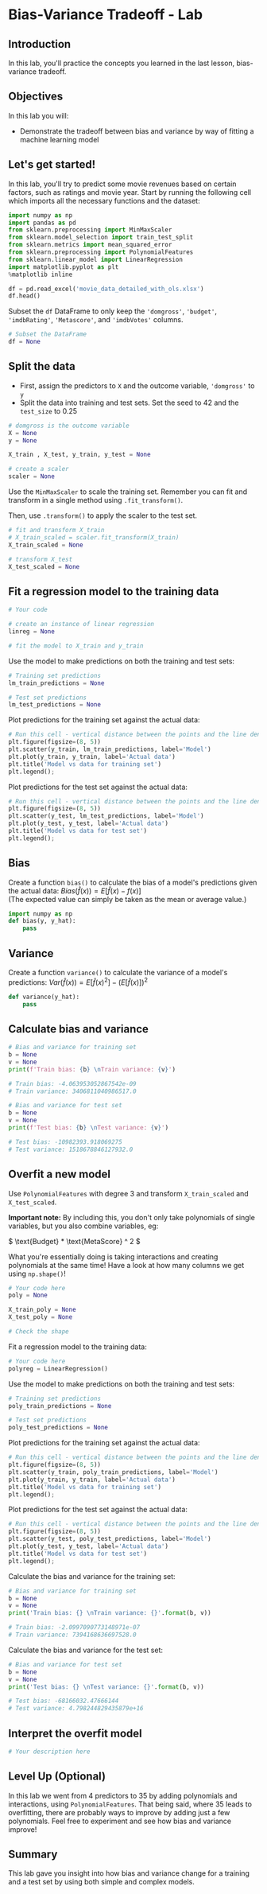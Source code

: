 # Bias-Variance Tradeoff - Lab

## Introduction

In this lab, you'll practice the concepts you learned in the last lesson, bias-variance tradeoff. 

## Objectives

In this lab you will: 

- Demonstrate the tradeoff between bias and variance by way of fitting a machine learning model 

## Let's get started!

In this lab, you'll try to predict some movie revenues based on certain factors, such as ratings and movie year. Start by running the following cell which imports all the necessary functions and the dataset: 


```python
import numpy as np
import pandas as pd
from sklearn.preprocessing import MinMaxScaler
from sklearn.model_selection import train_test_split
from sklearn.metrics import mean_squared_error
from sklearn.preprocessing import PolynomialFeatures
from sklearn.linear_model import LinearRegression
import matplotlib.pyplot as plt
%matplotlib inline

df = pd.read_excel('movie_data_detailed_with_ols.xlsx')
df.head()
```

Subset the `df` DataFrame to only keep the `'domgross'`, `'budget'`, `'imdbRating'`, `'Metascore'`, and `'imdbVotes'` columns. 


```python
# Subset the DataFrame
df = None
```

## Split the data


- First, assign the predictors to `X` and the outcome variable, `'domgross'` to `y` 
- Split the data into training and test sets. Set the seed to 42 and the `test_size` to 0.25 


```python
# domgross is the outcome variable
X = None
y = None

X_train , X_test, y_train, y_test = None
```


```python
# create a scaler
scaler = None
```

Use the `MinMaxScaler` to scale the training set. Remember you can fit and transform in a single method using `.fit_transform()`.  

Then, use `.transform()` to apply the scaler to the test set.


```python
# fit and transform X_train
# X_train_scaled = scaler.fit_transform(X_train)
X_train_scaled = None

# transform X_test
X_test_scaled = None
```

## Fit a regression model to the training data


```python
# Your code 

# create an instance of linear regression
linreg = None

# fit the model to X_train and y_train

```

Use the model to make predictions on both the training and test sets: 


```python
# Training set predictions
lm_train_predictions = None

# Test set predictions 
lm_test_predictions = None
```

Plot predictions for the training set against the actual data: 


```python
# Run this cell - vertical distance between the points and the line denote the errors
plt.figure(figsize=(8, 5))
plt.scatter(y_train, lm_train_predictions, label='Model')
plt.plot(y_train, y_train, label='Actual data')
plt.title('Model vs data for training set')
plt.legend();
```

Plot predictions for the test set against the actual data: 


```python
# Run this cell - vertical distance between the points and the line denote the errors
plt.figure(figsize=(8, 5))
plt.scatter(y_test, lm_test_predictions, label='Model')
plt.plot(y_test, y_test, label='Actual data')
plt.title('Model vs data for test set')
plt.legend();
```

## Bias

Create a function `bias()` to calculate the bias of a model's predictions given the actual data: $Bias(\hat{f}(x)) = E[\hat{f}(x)-f(x)]$   
(The expected value can simply be taken as the mean or average value.)  


```python
import numpy as np
def bias(y, y_hat):
    pass
```

## Variance
Create a function `variance()` to calculate the variance of a model's predictions: $Var(\hat{f}(x)) = E[\hat{f}(x)^2] - \big(E[\hat{f}(x)]\big)^2$


```python
def variance(y_hat):
    pass
```

## Calculate bias and variance


```python
# Bias and variance for training set 
b = None
v = None
print(f'Train bias: {b} \nTrain variance: {v}')

# Train bias: -4.063953052867542e-09 
# Train variance: 3406811040986517.0
```


```python
# Bias and variance for test set 
b = None
v = None
print(f'Test bias: {b} \nTest variance: {v}')

# Test bias: -10982393.918069275 
# Test variance: 1518678846127932.0
```

## Overfit a new model 

Use `PolynomialFeatures` with degree 3 and transform `X_train_scaled` and `X_test_scaled`. 

**Important note:** By including this, you don't only take polynomials of single variables, but you also combine variables, eg:

$ \text{Budget} * \text{MetaScore} ^ 2 $

What you're essentially doing is taking interactions and creating polynomials at the same time! Have a look at how many columns we get using `np.shape()`! 



```python
# Your code here
poly = None

X_train_poly = None
X_test_poly = None
```


```python
# Check the shape
```

Fit a regression model to the training data: 


```python
# Your code here
polyreg = LinearRegression()

```

Use the model to make predictions on both the training and test sets: 


```python
# Training set predictions
poly_train_predictions = None

# Test set predictions 
poly_test_predictions = None
```

Plot predictions for the training set against the actual data: 


```python
# Run this cell - vertical distance between the points and the line denote the errors
plt.figure(figsize=(8, 5))
plt.scatter(y_train, poly_train_predictions, label='Model')
plt.plot(y_train, y_train, label='Actual data')
plt.title('Model vs data for training set')
plt.legend();
```

Plot predictions for the test set against the actual data: 


```python
# Run this cell - vertical distance between the points and the line denote the errors
plt.figure(figsize=(8, 5))
plt.scatter(y_test, poly_test_predictions, label='Model')
plt.plot(y_test, y_test, label='Actual data')
plt.title('Model vs data for test set')
plt.legend();
```

Calculate the bias and variance for the training set: 


```python
# Bias and variance for training set 
b = None 
v = None 
print('Train bias: {} \nTrain variance: {}'.format(b, v))

# Train bias: -2.0997090773148971e-07
# Train variance: 7394168636697528.0
```

Calculate the bias and variance for the test set: 


```python
# Bias and variance for test set 
b = None 
v = None 
print('Test bias: {} \nTest variance: {}'.format(b, v))

# Test bias: -68166032.47666144 
# Test variance: 4.798244829435879e+16
```

## Interpret the overfit model


```python
# Your description here
```

## Level Up (Optional)

In this lab we went from 4 predictors to 35 by adding polynomials and interactions, using `PolynomialFeatures`. That being said, where 35 leads to overfitting, there are probably ways to improve by adding just a few polynomials. Feel free to experiment and see how bias and variance improve!

## Summary

This lab gave you insight into how bias and variance change for a training and a test set by using both simple and complex models. 

